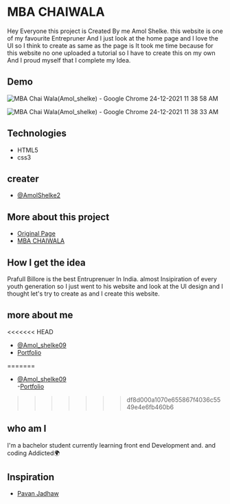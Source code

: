 # MBA CHAIWALA

Hey Everyone this project is Created By me Amol Shelke. this website is one of my favourite Entrepruner And I just look at the home page and I love the UI so I think to create as same as the page is It took me time because for this website no one uploaded a tutorial so I have to create this on my own And I proud myself that I complete my Idea.

## Demo

![MBA Chai Wala(Amol_shelke) - Google Chrome 24-12-2021 11 38 58 AM](https://user-images.githubusercontent.com/95171638/147323551-baa0b509-431f-4582-a803-f98fb6bc8fdf.png)

![MBA Chai Wala(Amol_shelke) - Google Chrome 24-12-2021 11 38 33 AM](https://user-images.githubusercontent.com/95171638/147323555-fbd0155a-3408-4019-a598-73f7a72e12d1.png)



## Technologies

- HTML5
- css3

## creater

- [@AmolShelke2](https://www.github.com/AmolShelke2)

## More about this project

- [Original Page](https://mbachaiwala.com/)
- [MBA CHAIWALA](https://twitter.com/prafull_mbachai?lang=en)

## How I get the idea

Prafull Billore is the best Entruprenuer In India. almost Insipiration of every youth generation so I just went to his website and look at the UI design and I thought let's try to create as and I create this website.

## more about me

<<<<<<< HEAD
- [@Amol_shelke09](https://twitter.comAmol_shelke09)
- [Portfolio](https://portfolio-amolshelke2.vercel.app/)

=======
- [@Amol_shelke09](https://twitter.comAmol_shelke09)  
  -[Portfolio](https://portfolio-amolshelke2.vercel.app/)
  
>>>>>>> df8d000a1070e655867f4036c5549e4e6fb460b6
## who am I

I'm a bachelor student currently learning front end Development and. and coding Addicted🌍

## Inspiration

- [Pavan Jadhaw](https://github.com/pavanjadhaw)
